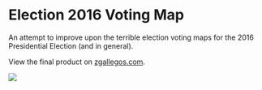 # Election 2016 Voting Map

An attempt to improve upon the terrible election voting maps for the 2016 Presidential Election (and in general).

View the final product on <a target="_blank" href="http://election-2016-map.zgallegos.com/#svgNevadaMarkersAnimated">zgallegos.com</a>.

<img src="https://github.com/zpgallegos/zgallegos/blob/master/election-2016-map/assets/svgUSMarkers.svg" />
